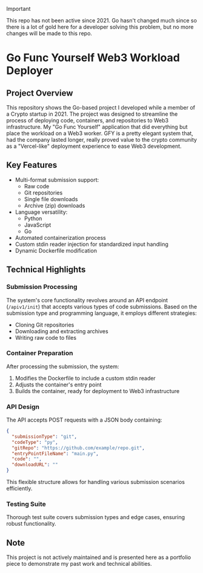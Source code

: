 > [!IMPORTANT]
> This repo has not been active since 2021.  Go hasn't changed much since so there is a lot of gold here for a developer solving this problem, but no more changes will be made to this repo.

# Go Func Yourself Web3 Workload Deployer

## Project Overview

This repository shows the Go-based project I developed while a member of a Crypto startup in 2021. The project was designed to streamline the process of deploying code, containers, and repositories to Web3 infrastructure. My "Go Func Yourself" application that did everything but place the workload on a Web3 worker. GFY is a pretty elegant system that, had the company lasted longer, really proved value to the crypto community as a "Vercel-like" deployment experience to ease Web3 development.

## Key Features

- Multi-format submission support:
  - Raw code
  - Git repositories
  - Single file downloads
  - Archive (zip) downloads
- Language versatility:
  - Python
  - JavaScript
  - Go
- Automated containerization process
- Custom stdin reader injection for standardized input handling
- Dynamic Dockerfile modification

## Technical Highlights

### Submission Processing

The system's core functionality revolves around an API endpoint (`/apiv1/init`) that accepts various types of code submissions. Based on the submission type and programming language, it employs different strategies:

- Cloning Git repositories
- Downloading and extracting archives
- Writing raw code to files

### Container Preparation

After processing the submission, the system:

1. Modifies the Dockerfile to include a custom stdin reader
2. Adjusts the container's entry point
3. Builds the container, ready for deployment to Web3 infrastructure

### API Design

The API accepts POST requests with a JSON body containing:

```json
{
  "submissionType": "git",
  "codeType": "py",
  "gitRepo": "https://github.com/example/repo.git",
  "entryPointFileName": "main.py",
  "code": "",
  "downloadURL": ""
}
```

This flexible structure allows for handling various submission scenarios efficiently.

### Testing Suite

Thorough test suite covers submission types and edge cases, ensuring robust functionality.

## Note

This project is not actively maintained and is presented here as a portfolio piece to demonstrate my past work and technical abilities.
